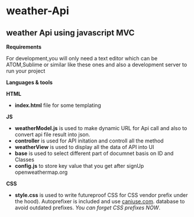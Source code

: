 # weather-Api 
## weather Api  using javascript MVC

**Requirements**

For development,you will only need a text editor which can be ATOM,Sublime or similar like these ones and also a development server to run your project

**Languages & tools**

**HTML**

- **index.html** file for some templating

**JS**

- **weatherModel.js**  is used to make dynamic URL for Api call and also to convert api file result into json.
- **controller** is used for API initation and controll all the method
- **weatherView** is used to display all the data of API into UI 
- **base** is used to select different part of documnet basis on ID and Classes
- **config.js** to store key value that you get after signUp openweathermap.org

**CSS**

- **style.css** is used to write futureproof CSS for CSS vendor prefix under the hood).
Autoprefixer is included and use [caniuse.com](https://caniuse.com/). database to avoid outdated prefixes. *You can forget CSS prefixes NOW*.
